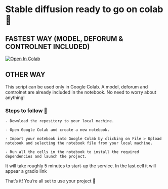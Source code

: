 # Stable diffusion ready to go on colab 🤖

## FASTEST WAY (MODEL, DEFORUM & CONTROLNET INCLUDED)
[![Open In Colab](https://colab.research.google.com/assets/colab-badge.svg)](https://colab.research.google.com/drive/11m23FICcuGxJYZmq4g-s-QEmRkKpStm1?usp=sharing)

## OTHER WAY
This script can be used only in Google Colab. A model, deforum and controlnet are already included in the notebook. No need to worry about anything!
### Steps to follow 📝

    - Download the repository to your local machine.

    - Open Google Colab and create a new notebook.

    - Import your notebook into Google Colab by clicking on File > Upload notebook and selecting the notebook file from your local machine.

    - Run all the cells in the notebook to install the required dependencies and launch the project.

It will take roughly 5 minutes to start-up the service. In the last cell it will appear a gradio link 

That’s it! You’re all set to use your project 🚀
